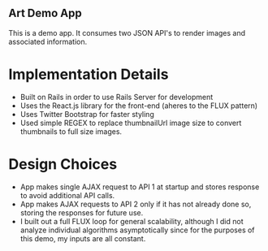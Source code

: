 ## Art Demo App

This is a demo app. It consumes two JSON API's to render images and associated
information.

# Implementation Details
 * Built on Rails in order to use Rails Server for development
 * Uses the React.js library for the front-end (aheres to the FLUX pattern)
 * Uses Twitter Bootstrap for faster styling
 * Used simple REGEX to replace thumbnailUrl image size to convert thumbnails to full size images.

# Design Choices
 * App makes single AJAX request to API 1 at startup and stores response to avoid additional API calls.
 * App makes AJAX requests to API 2 only if it has not already done so, storing the responses for future use.
 * I built out a full FLUX loop for general scalability, although I did not analyze individual algorithms asymptotically since for the purposes of this demo, my inputs are all constant.
